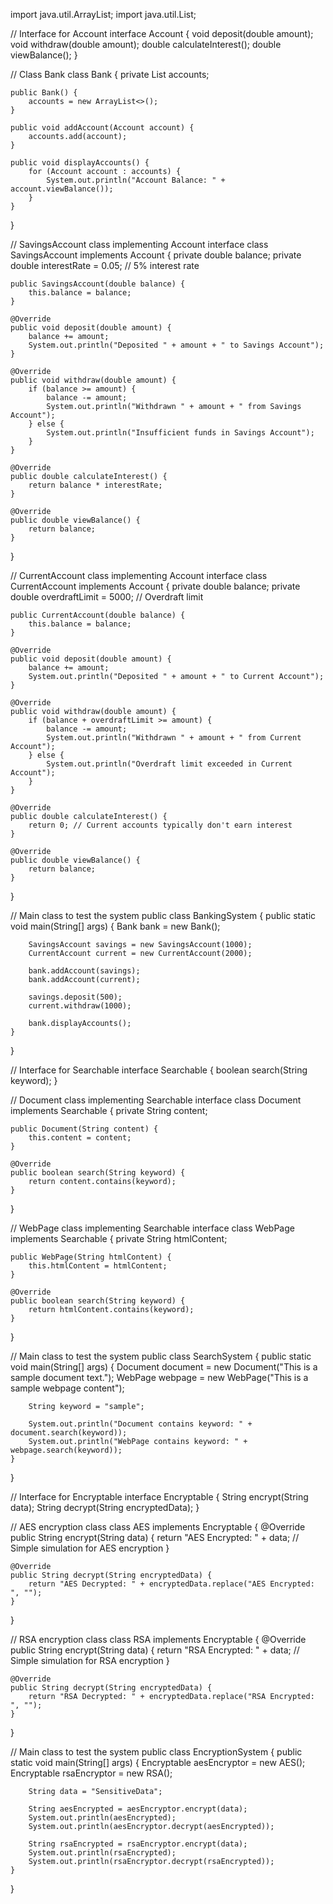 import java.util.ArrayList;
import java.util.List;

// Interface for Account
interface Account {
    void deposit(double amount);
    void withdraw(double amount);
    double calculateInterest();
    double viewBalance();
}

// Class Bank
class Bank {
    private List<Account> accounts;

    public Bank() {
        accounts = new ArrayList<>();
    }

    public void addAccount(Account account) {
        accounts.add(account);
    }

    public void displayAccounts() {
        for (Account account : accounts) {
            System.out.println("Account Balance: " + account.viewBalance());
        }
    }
}

// SavingsAccount class implementing Account interface
class SavingsAccount implements Account {
    private double balance;
    private double interestRate = 0.05; // 5% interest rate

    public SavingsAccount(double balance) {
        this.balance = balance;
    }

    @Override
    public void deposit(double amount) {
        balance += amount;
        System.out.println("Deposited " + amount + " to Savings Account");
    }

    @Override
    public void withdraw(double amount) {
        if (balance >= amount) {
            balance -= amount;
            System.out.println("Withdrawn " + amount + " from Savings Account");
        } else {
            System.out.println("Insufficient funds in Savings Account");
        }
    }

    @Override
    public double calculateInterest() {
        return balance * interestRate;
    }

    @Override
    public double viewBalance() {
        return balance;
    }
}

// CurrentAccount class implementing Account interface
class CurrentAccount implements Account {
    private double balance;
    private double overdraftLimit = 5000; // Overdraft limit

    public CurrentAccount(double balance) {
        this.balance = balance;
    }

    @Override
    public void deposit(double amount) {
        balance += amount;
        System.out.println("Deposited " + amount + " to Current Account");
    }

    @Override
    public void withdraw(double amount) {
        if (balance + overdraftLimit >= amount) {
            balance -= amount;
            System.out.println("Withdrawn " + amount + " from Current Account");
        } else {
            System.out.println("Overdraft limit exceeded in Current Account");
        }
    }

    @Override
    public double calculateInterest() {
        return 0; // Current accounts typically don't earn interest
    }

    @Override
    public double viewBalance() {
        return balance;
    }
}

// Main class to test the system
public class BankingSystem {
    public static void main(String[] args) {
        Bank bank = new Bank();

        SavingsAccount savings = new SavingsAccount(1000);
        CurrentAccount current = new CurrentAccount(2000);

        bank.addAccount(savings);
        bank.addAccount(current);

        savings.deposit(500);
        current.withdraw(1000);

        bank.displayAccounts();
    }
}


// Interface for Searchable
interface Searchable {
    boolean search(String keyword);
}

// Document class implementing Searchable interface
class Document implements Searchable {
    private String content;

    public Document(String content) {
        this.content = content;
    }

    @Override
    public boolean search(String keyword) {
        return content.contains(keyword);
    }
}

// WebPage class implementing Searchable interface
class WebPage implements Searchable {
    private String htmlContent;

    public WebPage(String htmlContent) {
        this.htmlContent = htmlContent;
    }

    @Override
    public boolean search(String keyword) {
        return htmlContent.contains(keyword);
    }
}

// Main class to test the system
public class SearchSystem {
    public static void main(String[] args) {
        Document document = new Document("This is a sample document text.");
        WebPage webpage = new WebPage("<html>This is a sample webpage content</html>");

        String keyword = "sample";

        System.out.println("Document contains keyword: " + document.search(keyword));
        System.out.println("WebPage contains keyword: " + webpage.search(keyword));
    }
}

// Interface for Encryptable
interface Encryptable {
    String encrypt(String data);
    String decrypt(String encryptedData);
}

// AES encryption class
class AES implements Encryptable {
    @Override
    public String encrypt(String data) {
        return "AES Encrypted: " + data;  // Simple simulation for AES encryption
    }

    @Override
    public String decrypt(String encryptedData) {
        return "AES Decrypted: " + encryptedData.replace("AES Encrypted: ", "");
    }
}

// RSA encryption class
class RSA implements Encryptable {
    @Override
    public String encrypt(String data) {
        return "RSA Encrypted: " + data;  // Simple simulation for RSA encryption
    }

    @Override
    public String decrypt(String encryptedData) {
        return "RSA Decrypted: " + encryptedData.replace("RSA Encrypted: ", "");
    }
}

// Main class to test the system
public class EncryptionSystem {
    public static void main(String[] args) {
        Encryptable aesEncryptor = new AES();
        Encryptable rsaEncryptor = new RSA();

        String data = "SensitiveData";

        String aesEncrypted = aesEncryptor.encrypt(data);
        System.out.println(aesEncrypted);
        System.out.println(aesEncryptor.decrypt(aesEncrypted));

        String rsaEncrypted = rsaEncryptor.encrypt(data);
        System.out.println(rsaEncrypted);
        System.out.println(rsaEncryptor.decrypt(rsaEncrypted));
    }
}

